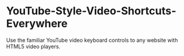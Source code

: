 # YouTube-Style-Video-Shortcuts-Everywhere
Use the familiar YouTube video keyboard controls to any website with HTML5 video players.
